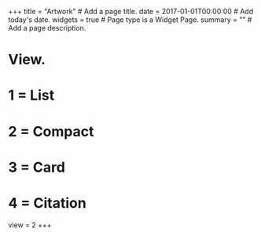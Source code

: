 +++
title = "Artwork"  # Add a page title.
date = 2017-01-01T00:00:00  # Add today's date.
widgets = true  # Page type is a Widget Page.
summary = ""  # Add a page description.

# View.
#   1 = List
#   2 = Compact
#   3 = Card
#   4 = Citation
view = 2
+++